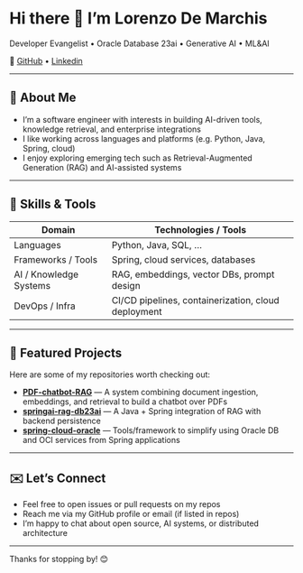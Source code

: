 # Hi there 👋 I’m Lorenzo De Marchis  

Developer Evangelist • Oracle Database 23ai • Generative AI • ML&AI


🔗 [GitHub](https://github.com/ldemarchis) • [Linkedin](https://www.linkedin.com/in/lorenzodemarchis/)

---

## 🌱 About Me  
- I’m a software engineer with interests in building AI-driven tools, knowledge retrieval, and enterprise integrations  
- I like working across languages and platforms (e.g. Python, Java, Spring, cloud)  
- I enjoy exploring emerging tech such as Retrieval-Augmented Generation (RAG) and AI-assisted systems  

---

## 🔧 Skills & Tools  
| Domain | Technologies / Tools |
|---|---|
| Languages | Python, Java, SQL, … |
| Frameworks / Tools | Spring, cloud services, databases |
| AI / Knowledge Systems | RAG, embeddings, vector DBs, prompt design |
| DevOps / Infra | CI/CD pipelines, containerization, cloud deployment |

---

## 🚀 Featured Projects  

Here are some of my repositories worth checking out:

- **[PDF-chatbot-RAG](https://github.com/ldemarchis/PDF-chatbot-RAG)** — A system combining document ingestion, embeddings, and retrieval to build a chatbot over PDFs  
- **[springai-rag-db23ai](https://github.com/ldemarchis/springai-rag-db23ai)** — A Java + Spring integration of RAG with backend persistence  
- **[spring-cloud-oracle](https://github.com/ldemarchis/spring-cloud-oracle)** — Tools/framework to simplify using Oracle DB and OCI services from Spring applications  

---

## ✉️ Let’s Connect  

- Feel free to open issues or pull requests on my repos  
- Reach me via my GitHub profile or email (if listed in repos)  
- I’m happy to chat about open source, AI systems, or distributed architecture  

---

Thanks for stopping by! 😊  
